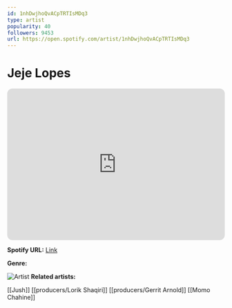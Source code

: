 ```yaml
---
id: 1nhDwjhoQvACpTRTIsMDq3
type: artist
popularity: 40
followers: 9453
url: https://open.spotify.com/artist/1nhDwjhoQvACpTRTIsMDq3
---
```

# Jeje Lopes

<iframe style="border-radius:12px" src="https://open.spotify.com/embed/artist/1nhDwjhoQvACpTRTIsMDq3" width="100%" height="352" frameBorder="0" allowfullscreen="" allow="autoplay; clipboard-write; encrypted-media; fullscreen; picture-in-picture" loading="lazy"></iframe>

**Spotify URL:** [Link](https://open.spotify.com/artist/1nhDwjhoQvACpTRTIsMDq3)

**Genre:** 

![Artist](https://i.scdn.co/image/ab6761610000e5eb00b3c6edcc5647f86a9ef888)
**Related artists:**

[[Jush]]
[[producers/Lorik Shaqiri]]
[[producers/Gerrit Arnold]]
[[Momo Chahine]]
